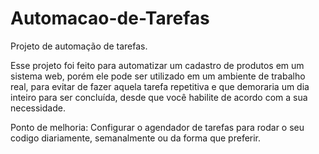 # Automacao-de-Tarefas
 Projeto de automação de tarefas.

 Esse projeto foi feito para automatizar um cadastro de produtos em um sistema web, porém ele pode ser utilizado em um ambiente de trabalho real, para evitar de fazer aquela tarefa repetitiva e que demoraria um dia inteiro para ser concluída, desde que você habilite de acordo com a sua necessidade.
 
Ponto de melhoria: Configurar o agendador de tarefas para rodar o seu codigo diariamente, semanalmente ou da forma que preferir.


